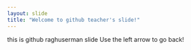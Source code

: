```yaml
---
layout: slide
title: "Welcome to github teacher's slide!"
---
```

this is github raghuserman slide
Use the left arrow to go back!
